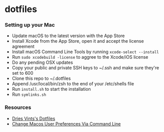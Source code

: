 # dotfiles


### Setting up your Mac

* Update macOS to the latest version with the App Store
* Install Xcode from the App Store, open it and accept the license agreement
* Install macOS Command Line Tools by running `xcode-select --install`
* Run `sudo xcodebuild -license` to aggree to the Xcode/iOS license
* Do any pending OSX updates
* Copy your public and private SSH keys to ~/.ssh and make sure they're set to 600
* Clone this repo to ~/.dotfiles
* Append /usr/local/bin/zsh to the end of your /etc/shells file
* Run `install.sh` to start the installation
* Run `symlinks.sh`

### Resources
* [Dries Vints's Dotfiles](https://github.com/driesvints/dotfiles)
* [Change Macos User Preferences Via Command Line](https://pawelgrzybek.com/change-macos-user-preferences-via-command-line/)
